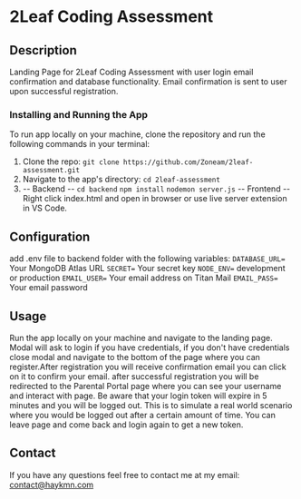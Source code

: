 # 2Leaf Coding Assessment

## Description
Landing Page for 2Leaf Coding Assessment with user login email confirmation and database functionality.
Email confirmation is sent to user upon successful registration.

### Installing and Running the App
To run app locally on your machine, clone the repository and run the following commands in your terminal:
1. Clone the repo: `git clone https://github.com/Zoneam/2leaf-assessment.git`
2. Navigate to the app's directory: `cd 2leaf-assessment`
3. -- Backend --
```cd backend```
```npm install```
```nodemon server.js```
-- Frontend --
Right click index.html and open in browser or use live server extension in VS Code.

## Configuration
add .env file to backend folder with the following variables:
```DATABASE_URL=``` Your MongoDB Atlas URL
```SECRET=``` Your secret key
```NODE_ENV=``` development or production
```EMAIL_USER=``` Your email address on Titan Mail
```EMAIL_PASS=``` Your email password

## Usage
Run the app locally on your machine and navigate to the landing page. Modal will ask to login if you have credentials, if you don't have credentials close modal and navigate to the bottom of the page where you can register.After registration you will receive confirmation email you can click on it to confirm your email. after successful registration you will be redirected to the Parental Portal page where you can see your username and interact with page. Be aware that your login token will expire in 5 minutes and you will be logged out. This is to simulate a real world scenario where you would be logged out after a certain amount of time. You can leave page and come back and login again to get a new token.

## Contact
If you have any questions feel free to contact me at my email: contact@haykmn.com

